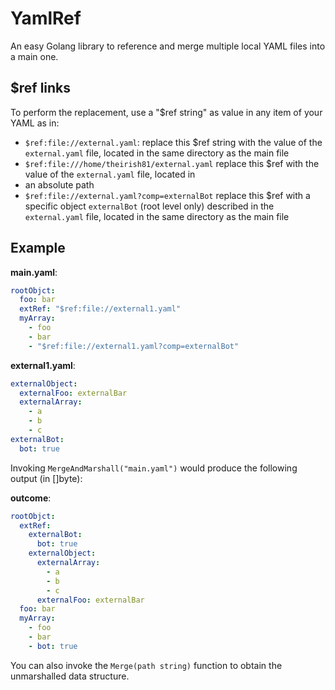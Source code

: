 # YamlRef

An easy Golang library to reference and merge multiple local YAML files into a main one.

## $ref links

To perform the replacement, use a "$ref string" as value in any item of your YAML as in:

* `$ref:file://external.yaml`: replace this $ref string with the value of the `external.yaml` file, located in the same
directory as the main file
* `$ref:file:///home/theirish81/external.yaml` replace this $ref with the value of the `external.yaml` file, located in
* an absolute path
* `$ref:file://external.yaml?comp=externalBot` replace this $ref with a specific object `externalBot` (root level only)
described in the `external.yaml` file, located in the same directory as the main file

## Example

**main.yaml**:

```yaml
rootObjct:
  foo: bar
  extRef: "$ref:file://external1.yaml"
  myArray:
    - foo
    - bar
    - "$ref:file://external1.yaml?comp=externalBot"
```
**external1.yaml**:

```yaml
externalObject:
  externalFoo: externalBar
  externalArray:
    - a
    - b
    - c
externalBot:
  bot: true
```
Invoking `MergeAndMarshall("main.yaml")` would produce the following output (in []byte):

**outcome**:

```yaml
rootObjct:
  extRef:
    externalBot:
      bot: true
    externalObject:
      externalArray:
        - a
        - b
        - c
      externalFoo: externalBar
  foo: bar
  myArray:
    - foo
    - bar
    - bot: true
```

You can also invoke the `Merge(path string)` function to obtain the unmarshalled data structure.